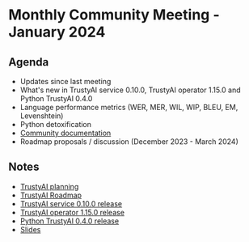 # Monthly Community Meeting - January 2024

## Agenda

- Updates since last meeting
- What's new in TrustyAI service 0.10.0, TrustyAI operator 1.15.0 and Python TrustyAI 0.4.0
- Language performance metrics (WER, MER, WIL, WIP, BLEU, EM, Levenshtein)
- Python detoxification
- [Community documentation](https://trustyai-explainability.github.io/trustyai-site/main/main.html)
- Roadmap proposals / discussion (December 2023 - March 2024)

## Notes

- [TrustyAI planning](https://github.com/orgs/trustyai-explainability/projects/12)
- [TrustyAI Roadmap](https://github.com/orgs/trustyai-explainability/projects/10)
- [TrustyAI service 0.10.0 release](https://github.com/trustyai-explainability/trustyai-explainability/releases/tag/v0.10.0)
- [TrustyAI operator 1.15.0 release](https://github.com/trustyai-explainability/trustyai-service-operator/releases/tag/v1.15.0)
- [Python TrustyAI 0.4.0 release](https://pypi.org/project/trustyai/0.4.0/)
- [Slides](2024-01-slides.pdf)
